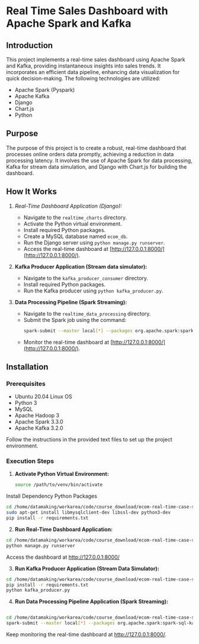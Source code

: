 # Real Time Sales Dashboard with Apache Spark and Kafka

## Introduction

This project implements a real-time sales dashboard using Apache Spark and Kafka, providing instantaneous insights into sales trends. It incorporates an efficient data pipeline, enhancing data visualization for quick decision-making. The following technologies are utilized:

- Apache Spark (Pyspark)
- Apache Kafka
- Django
- Chart.js
- Python

## Purpose

The purpose of this project is to create a robust, real-time dashboard that processes online orders data promptly, achieving a reduction in data processing latency. It involves the use of Apache Spark for data processing, Kafka for stream data simulation, and Django with Chart.js for building the dashboard.

## How It Works

1. *Real-Time Dashboard Application (Django):*
   - Navigate to the `realtime_charts` directory.
   - Activate the Python virtual environment.
   - Install required Python packages.
   - Create a MySQL database named `ecom_db`.
   - Run the Django server using `python manage.py runserver`.
   - Access the real-time dashboard at [http://127.0.0.1:8000/](http://127.0.0.1:8000/).

2. **Kafka Producer Application (Stream data simulator):**
   - Navigate to the `kafka_producer_consumer` directory.
   - Install required Python packages.
   - Run the Kafka producer using `python kafka_producer.py`.

3. **Data Processing Pipeline (Spark Streaming):**
   - Navigate to the `realtime_data_processing` directory.
   - Submit the Spark job using the command:
     ```bash
     spark-submit --master local[*] --packages org.apache.spark:spark-sql-kafka-0-10_2.12:3.3.0,mysql:mysql-connector-java:5.1.49 --files /path/to/datamaking_app.conf /path/to/realtime_data_processing.py
     ```
   - Monitor the real-time dashboard at [http://127.0.0.1:8000/](http://127.0.0.1:8000/).

## Installation

### Prerequisites

- Ubuntu 20.04 Linux OS
- Python 3
- MySQL
- Apache Hadoop 3
- Apache Spark 3.3.0
- Apache Kafka 3.2.0

Follow the instructions in the provided text files to set up the project environment.

### Execution Steps

1. **Activate Python Virtual Environment:**
   ```bash
   source /path/to/venv/bin/activate
Install Dependency Python Packages
```bash
cd /home/datamaking/workarea/code/course_download/ecom-real-time-case-study/realtime_charts
sudo apt-get install libmysqlclient-dev libssl-dev python3-dev
pip install -r requirements.txt
```

2. **Run Real-Time Dashboard Application:**

```bash
cd /home/datamaking/workarea/code/course_download/ecom-real-time-case-study/realtime_charts
python manage.py runserver
```
Access the dashboard at http://127.0.0.1:8000/

3. **Run Kafka Producer Application (Stream Data Simulator):**

```bash
cd /home/datamaking/workarea/code/course_download/ecom-real-time-case-study/kafka_producer_consumer
pip install -r requirements.txt
python kafka_producer.py
```
4. **Run Data Processing Pipeline Application (Spark Streaming):**
```bash

cd /home/datamaking/workarea/code/course_download/ecom-real-time-case-study/realtime_data_processing
spark-submit --master local[*] --packages org.apache.spark:spark-sql-kafka-0-10_2.12:3.3.0,mysql:mysql-connector-java:5.1.49 --files /home/datamaking/workarea/code/course_download/ecom-real-time-case-study/realtime_data_processing/datamaking_app.conf /home/datamaking/workarea/code/course_download/ecom-real-time-case-study/realtime_data_processing/realtime_data_processing.py
```
Keep monitoring the real-time dashboard at http://127.0.0.1:8000/.



